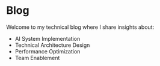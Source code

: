 # Blog

Welcome to my technical blog where I share insights about:

- AI System Implementation
- Technical Architecture Design
- Performance Optimization
- Team Enablement



